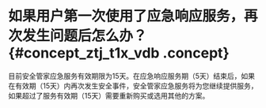 # 如果用户第一次使用了应急响应服务，再次发生问题后怎么办？ {#concept_ztj_t1x_vdb .concept}

目前安全管家应急服务有效期限为15天。在应急响应服务期（5天）结束后，如果在有效期（15天）内再次发生安全事件，安全管家应急服务将为您继续提供服务，如果超过了服务有效期（15天）需要重新购买或选用其他的方案。

